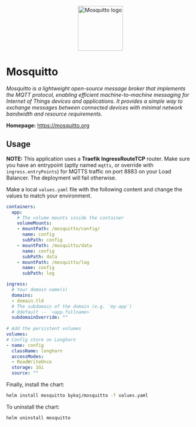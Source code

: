 <p align="center">
    <img src="https://cdn.jsdelivr.net/gh/selfhst/icons/svg/mosquitto.svg" height="120" alt="Mosquitto logo">
</p>

# Mosquitto
*Mosquitto is a lightweight open-source message broker that implements the MQTT protocol, enabling efficient machine-to-machine messaging for Internet of Things devices and applications. It provides a simple way to exchange messages between connected devices with minimal network bandwidth and resource requirements.*

**Homepage:** <https://mosquitto.org>

## Usage
**NOTE:** This application uses a **Traefik IngressRouteTCP** router. Make sure you have an entrypoint (aptly named `mqtts`, or override with `ingress.entryPoints`) for MQTTS traffic on port 8883 on your Load Balancer. The deployment will fail otherwise.

Make a local `values.yaml` file with the following content and change the values to match your environment.
```yaml
containers:
  app:
    # The volume mounts inside the container
    volumeMounts:
    - mountPath: /mosquitto/config/
      name: config
      subPath: config
    - mountPath: /mosquitto/data
      name: config
      subPath: data
    - mountPath: /mosquitto/log
      name: config
      subPath: log

ingress:
  # Your domain name(s)
  domains: 
  - domain.tld
  # The subdomain of the domain (e.g. `my-app`)
  # @default -- `<app.fullname>`
  subdomainOverride: ""
  
# Add the persistent volumes
volumes:
# Config store on Longhorn
- name: config
  className: longhorn
  accessModes: 
  - ReadWriteOnce
  storage: 1Gi
  source: ""
```

Finally, install the chart:
```bash
helm install mosquitto bykaj/mosquitto -f values.yaml
```
To uninstall the chart:
```bash
helm uninstall mosquitto
```